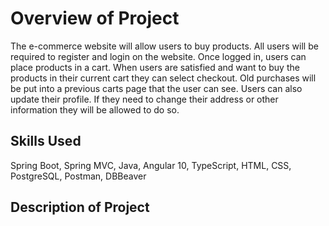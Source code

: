 # Overview of Project 
The e-commerce website will allow users to buy products. All users will be required to register and login on the website. Once logged in, users can place products 
in a cart. When users are satisfied and want to buy the products in their current cart they can select checkout. Old purchases will be put into a previous carts 
page that the user can see. Users can also update their profile. If they need to change their address or other information they will be allowed to do so.

## Skills Used  
Spring Boot, Spring MVC, Java, Angular 10, TypeScript, HTML, CSS, PostgreSQL, Postman, DBBeaver

## Description of Project

